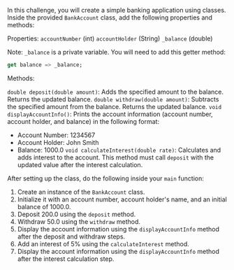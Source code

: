In this challenge, you will create a simple banking application using classes. Inside the provided `BankAccount` class, add the following properties and methods:

Properties:
`accountNumber` (int)
`accountHolder` (String)
`_balance` (double)

Note: `_balance` is a private variable. You will need to add this getter method:

```dart
get balance => _balance;
```

Methods:

`double deposit(double amount)`: Adds the specified amount to the balance. Returns the updated balance.
`double withdraw(double amount)`: Subtracts the specified amount from the balance. Returns the updated balance.
`void displayAccountInfo()`: Prints the account information (account number, account holder, and balance) in the following format:
- Account Number: 1234567
- Account Holder: John Smith
- Balance: 1000.0
`void calculateInterest(double rate)`: Calculates and adds interest to the account. This method must call `deposit` with the updated value after the interest calculation.


After setting up the class, do the following inside your `main` function:

1. Create an instance of the `BankAccount` class.
2. Initialize it with an account number, account holder's name, and an initial balance of 1000.0.
3. Deposit 200.0 using the `deposit` method.
4. Withdraw 50.0 using the `withdraw` method.
5. Display the account information using the `displayAccountInfo` method after the deposit and withdraw steps.
6. Add an interest of 5% using the `calculateInterest` method.
7. Display the account information using the `displayAccountInfo` method after the interest calculation step.
